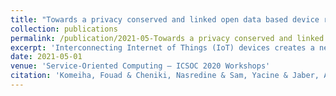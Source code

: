 ```yaml
---
title: "Towards a privacy conserved and linked open data based device recommendation in iot"
collection: publications
permalink: /publication/2021-05-Towards a privacy conserved and linked open data based device recommendation in iot
excerpt: 'Interconnecting Internet of Things (IoT) devices creates a network of services capable of working together to accomplish certain goals in different domains. The heterogeneous nature of IoT environments makes it critical to find devices that extend existing architectures and helps in reaching the desired goal; especially if we have to take into consideration data privacy. In this paper, we present a Linked Open Data (LOD) based approach to semantically annotate and recommend IoT devices while adding a layer of data security and privacy through implementing the SOLID (SOcial LInked Data) framework.'
date: 2021-05-01
venue: 'Service-Oriented Computing – ICSOC 2020 Workshops'
citation: 'Komeiha, Fouad & Cheniki, Nasredine & Sam, Yacine & Jaber, Ali & Messai, Nizar. (2021). Towards a Privacy Conserved and Linked Open Data Based Device Recommendation in IoT. 10.1007/978-3-030-76352-7_5. '
---
```



